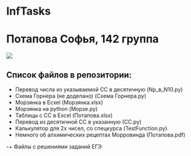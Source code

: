 # InfTasks
# Потапова Софья, 142 группа
![](https://aboutandroid.ru/wp-content/uploads/2015/06/%D0%97%D0%B2%D1%91%D0%B7%D0%B4%D0%BD%D0%BE%D0%B5-%D0%BD%D0%B5%D0%B1%D0%BE-9-600x338.jpg)

## Список файлов в репозитории:
- Перевод числа из указываемой СС в десятичную (Np_в_N10.py)
- Схема Горнера (не доделано) (Cхема Горнера.py)
- Морзянка в Ecxel (Морзянка.xlsx)
- Морзянка на python (Морзе.py)
- Таблицы с СС в Excel (Потапова.xlsx)
- Перевод из десятичной СС в указанную (СС.py)
- Калькулятор для 2х чисел, со спецкурса (TestFunction.py)
- Немного об алхимических рецептах Морровинда (Потапова.pdf)

-+ Файлы с решениями заданий ЕГЭ

